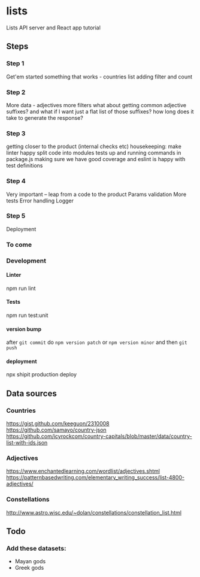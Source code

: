 # lists
Lists API server and React app tutorial


## Steps

### Step 1
Get'em started
something that works - countries list
adding filter and count

### Step 2
More data - adjectives
more filters
what about getting common adjective suffixes?
and what if I want just a flat list of those suffixes?
how long does it take to generate the response?

### Step 3
getting closer to the product (internal checks etc)
housekeeping: make linter happy
split code into modules
tests up and running
commands in package.js
making sure we have good coverage and eslint is happy with test definitions

### Step 4
Very important – leap from a code to the product
Params validation
More tests
Error handling
Logger

### Step 5
Deployment

### To come


### Development

#### Linter
npm run lint

#### Tests
npm run test:unit

#### version bump
after `git commit` do `npm version patch` or `npm version minor` and then `git push`

#### deployment
npx shipit production deploy

## Data sources

### Countries
https://gist.github.com/keeguon/2310008
https://github.com/samayo/country-json
https://github.com/icyrockcom/country-capitals/blob/master/data/country-list-with-ids.json

### Adjectives
https://www.enchantedlearning.com/wordlist/adjectives.shtml
https://patternbasedwriting.com/elementary_writing_success/list-4800-adjectives/


### Constellations
http://www.astro.wisc.edu/~dolan/constellations/constellation_list.html

## Todo

### Add these datasets:
- Mayan gods
- Greek gods
